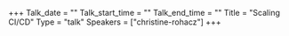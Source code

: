 +++
Talk_date = ""
Talk_start_time = ""
Talk_end_time = ""
Title = "Scaling CI/CD"
Type = "talk"
Speakers = ["christine-rohacz"]
+++


